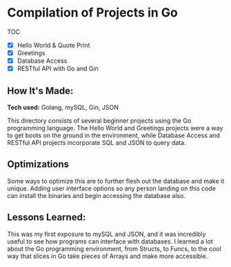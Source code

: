 # Compilation of Projects in Go

TOC

- [x] Hello World & Quote Print
- [x] Greetings
- [x] Database Access
- [x] RESTful API with Go and Gin

## How It's Made:

**Tech used:** Golang, mySQL, Gin, JSON

This directory consists of several beginner projects using the Go programming language. The Hello World and Greetings projects were a way to get boots on the ground in the environment, while Database Access and RESTful API projects incorporate SQL and JSON to query data.

## Optimizations


Some ways to optimize this are to further flesh out the database and make it unique. Adding user interface options so any person landing on this code can install the binaries and begin accessing the database also.

## Lessons Learned:

This was my first exposure to mySQL and JSON, and it was incredibly useful to see how programs can interface with databases. I learned a lot about the Go programming environment, from Structs, to Funcs, to the cool way that slices in Go take pieces of Arrays and make more accessible.
